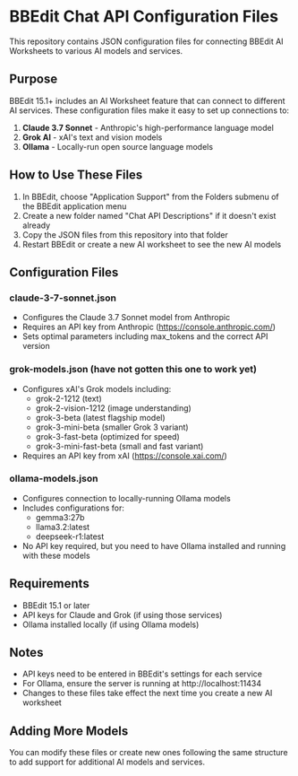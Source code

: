 # BBEdit Chat API Configuration Files

This repository contains JSON configuration files for connecting BBEdit AI Worksheets to various AI models and services.

## Purpose

BBEdit 15.1+ includes an AI Worksheet feature that can connect to different AI services. These configuration files make it easy to set up connections to:

1. **Claude 3.7 Sonnet** - Anthropic's high-performance language model
2. **Grok AI** - xAI's text and vision models
3. **Ollama** - Locally-run open source language models

## How to Use These Files

1. In BBEdit, choose "Application Support" from the Folders submenu of the BBEdit application menu
2. Create a new folder named "Chat API Descriptions" if it doesn't exist already
3. Copy the JSON files from this repository into that folder
4. Restart BBEdit or create a new AI worksheet to see the new AI models

## Configuration Files

### claude-3-7-sonnet.json
- Configures the Claude 3.7 Sonnet model from Anthropic
- Requires an API key from Anthropic (https://console.anthropic.com/)
- Sets optimal parameters including max_tokens and the correct API version

### grok-models.json (have not gotten this one to work yet)
- Configures xAI's Grok models including:
  - grok-2-1212 (text)
  - grok-2-vision-1212 (image understanding)
  - grok-3-beta (latest flagship model)
  - grok-3-mini-beta (smaller Grok 3 variant)
  - grok-3-fast-beta (optimized for speed)
  - grok-3-mini-fast-beta (small and fast variant)
- Requires an API key from xAI (https://console.xai.com/)

### ollama-models.json
- Configures connection to locally-running Ollama models
- Includes configurations for:
  - gemma3:27b
  - llama3.2:latest
  - deepseek-r1:latest
- No API key required, but you need to have Ollama installed and running with these models

## Requirements

- BBEdit 15.1 or later
- API keys for Claude and Grok (if using those services)
- Ollama installed locally (if using Ollama models)

## Notes

- API keys need to be entered in BBEdit's settings for each service
- For Ollama, ensure the server is running at http://localhost:11434
- Changes to these files take effect the next time you create a new AI worksheet

## Adding More Models

You can modify these files or create new ones following the same structure to add support for additional AI models and services.
